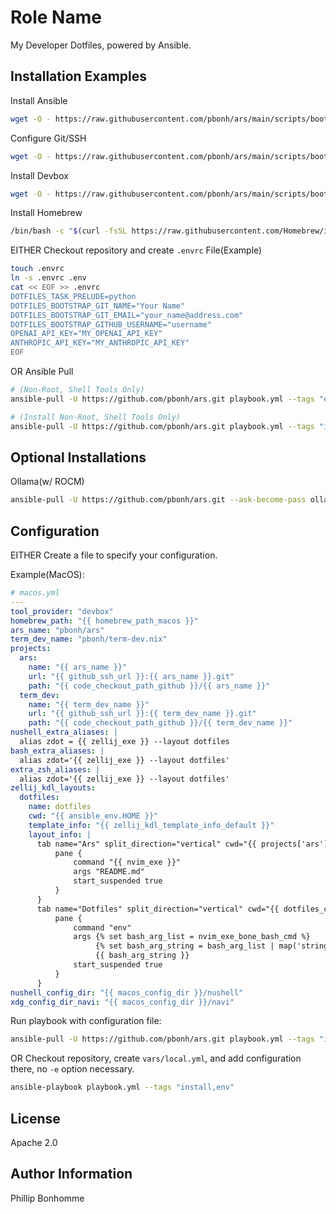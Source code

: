 Role Name
=========

My Developer Dotfiles, powered by Ansible.

Installation Examples
------------

Install Ansible
```bash
wget -O - https://raw.githubusercontent.com/pbonh/ars/main/scripts/bootstrap_ansible.sh | bash
```

Configure Git/SSH
```bash
wget -O - https://raw.githubusercontent.com/pbonh/ars/main/scripts/bootstrap_gitssh.sh | bash
```

Install Devbox
```bash
wget -O - https://raw.githubusercontent.com/pbonh/ars/main/scripts/bootstrap_devbox.sh | bash
```

Install Homebrew
```bash
/bin/bash -c "$(curl -fsSL https://raw.githubusercontent.com/Homebrew/install/HEAD/install.sh)"
```

EITHER
Checkout repository and create `.envrc` File(Example)
```bash
touch .envrc
ln -s .envrc .env
cat << EOF >> .envrc
DOTFILES_TASK_PRELUDE=python
DOTFILES_BOOTSTRAP_GIT_NAME="Your Name"
DOTFILES_BOOTSTRAP_GIT_EMAIL="your_name@address.com"
DOTFILES_BOOTSTRAP_GITHUB_USERNAME="username"
OPENAI_API_KEY="MY_OPENAI_API_KEY"
ANTHROPIC_API_KEY="MY_ANTHROPIC_API_KEY"
EOF
```
OR
Ansible Pull
```bash
# (Non-Root, Shell Tools Only)
ansible-pull -U https://github.com/pbonh/ars.git playbook.yml --tags "env" -e "{tool_provider: \"nonroot\"}"

# (Install Non-Root, Shell Tools Only)
ansible-pull -U https://github.com/pbonh/ars.git playbook.yml --tags "install,env" -e "{tool_provider: \"nonroot\"}"
```

Optional Installations
------------
Ollama(w/ ROCM)
```bash
ansible-pull -U https://github.com/pbonh/ars.git --ask-become-pass ollama.yml -e "{rocm_support: true}"
```

Configuration
-------

EITHER
Create a file to specify your configuration.

Example(MacOS):
```yaml
# macos.yml
---
tool_provider: "devbox"
homebrew_path: "{{ homebrew_path_macos }}"
ars_name: "pbonh/ars"
term_dev_name: "pbonh/term-dev.nix"
projects:
  ars:
    name: "{{ ars_name }}"
    url: "{{ github_ssh_url }}:{{ ars_name }}.git"
    path: "{{ code_checkout_path_github }}/{{ ars_name }}"
  term_dev:
    name: "{{ term_dev_name }}"
    url: "{{ github_ssh_url }}:{{ term_dev_name }}.git"
    path: "{{ code_checkout_path_github }}/{{ term_dev_name }}"
nushell_extra_aliases: |
  alias zdot = {{ zellij_exe }} --layout dotfiles
bash_extra_aliases: |
  alias zdot='{{ zellij_exe }} --layout dotfiles'
extra_zsh_aliases: |
  alias zdot='{{ zellij_exe }} --layout dotfiles'
zellij_kdl_layouts:
  dotfiles:
    name: dotfiles
    cwd: "{{ ansible_env.HOME }}"
    template_info: "{{ zellij_kdl_template_info_default }}"
    layout_info: |
      tab name="Ars" split_direction="vertical" cwd="{{ projects['ars']['path'] }}" focus=true {
          pane {
              command "{{ nvim_exe }}"
              args "README.md"
              start_suspended true
          }
      }
      tab name="Dotfiles" split_direction="vertical" cwd="{{ dotfiles_checkout_dir }}" {
          pane {
              command "env"
              args {% set bash_arg_list = nvim_exe_bone_bash_cmd %}
                   {% set bash_arg_string = bash_arg_list | map('string') | map('regex_replace', '^(.*)$', '"\\1"') | join(' ') %}
                   {{ bash_arg_string }}
              start_suspended true
          }
      }
nushell_config_dir: "{{ macos_config_dir }}/nushell"
xdg_config_dir_navi: "{{ macos_config_dir }}/navi"
```

Run playbook with configuration file:
```bash
ansible-pull -U https://github.com/pbonh/ars.git playbook.yml --tags "install,env" -e "@macos.yml"
```

OR
Checkout repository, create `vars/local.yml`, and add configuration there, no `-e` option necessary.
```bash
ansible-playbook playbook.yml --tags "install,env"
```

License
-------

Apache 2.0

Author Information
------------------

Phillip Bonhomme
